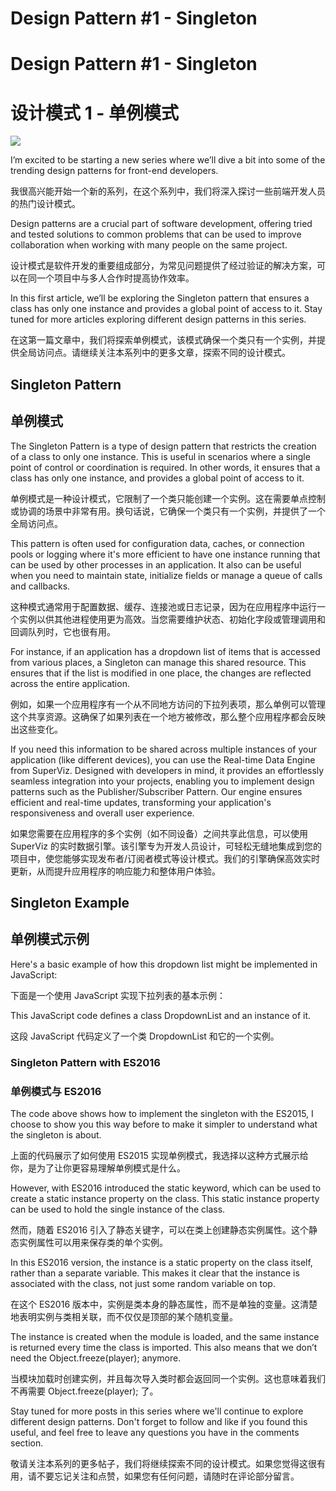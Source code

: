 
Design Pattern #1 - Singleton
=============================

# Design Pattern #1 - Singleton

# 设计模式 1 - 单例模式
  
![](https://media.dev.to/cdn-cgi/image/width=1000,height=420,fit=cover,gravity=auto,format=auto/https%3A%2F%2Fdev-to-uploads.s3.amazonaws.com%2Fuploads%2Farticles%2Fqz50b4f7sga6i2fyq7pg.jpeg)

I’m excited to be starting a new series where we’ll dive a bit into some of the trending design patterns for front-end developers.

我很高兴能开始一个新的系列，在这个系列中，我们将深入探讨一些前端开发人员的热门设计模式。

Design patterns are a crucial part of software development, offering tried and tested solutions to common problems that can be used to improve collaboration when working with many people on the same project.

设计模式是软件开发的重要组成部分，为常见问题提供了经过验证的解决方案，可以在同一个项目中与多人合作时提高协作效率。

In this first article, we’ll be exploring the Singleton pattern that ensures a class has only one instance and provides a global point of access to it. Stay tuned for more articles exploring different design patterns in this series.

在这第一篇文章中，我们将探索单例模式，该模式确保一个类只有一个实例，并提供全局访问点。请继续关注本系列中的更多文章，探索不同的设计模式。
## Singleton Pattern

## 单例模式


The Singleton Pattern is a type of design pattern that restricts the creation of a class to only one instance. This is useful in scenarios where a single point of control or coordination is required. In other words, it ensures that a class has only one instance, and provides a global point of access to it.

单例模式是一种设计模式，它限制了一个类只能创建一个实例。这在需要单点控制或协调的场景中非常有用。换句话说，它确保一个类只有一个实例，并提供了一个全局访问点。

This pattern is often used for configuration data, caches, or connection pools or logging where it's more efficient to have one instance running that can be used by other processes in an application. It also can be useful when you need to maintain state, initialize fields or manage a queue of calls and callbacks.

这种模式通常用于配置数据、缓存、连接池或日志记录，因为在应用程序中运行一个实例以供其他进程使用更为高效。当您需要维护状态、初始化字段或管理调用和回调队列时，它也很有用。

For instance, if an application has a dropdown list of items that is accessed from various places, a Singleton can manage this shared resource. This ensures that if the list is modified in one place, the changes are reflected across the entire application.

例如，如果一个应用程序有一个从不同地方访问的下拉列表项，那么单例可以管理这个共享资源。这确保了如果列表在一个地方被修改，那么整个应用程序都会反映出这些变化。

If you need this information to be shared across multiple instances of your application (like different devices), you can use the Real-time Data Engine from SuperViz. Designed with developers in mind, it provides an effortlessly seamless integration into your projects, enabling you to implement design patterns such as the Publisher/Subscriber Pattern. Our engine ensures efficient and real-time updates, transforming your application's responsiveness and overall user experience.

如果您需要在应用程序的多个实例（如不同设备）之间共享此信息，可以使用 SuperViz 的实时数据引擎。该引擎专为开发人员设计，可轻松无缝地集成到您的项目中，使您能够实现发布者/订阅者模式等设计模式。我们的引擎确保高效实时更新，从而提升应用程序的响应能力和整体用户体验。
## Singleton Example

## 单例模式示例


Here's a basic example of how this dropdown list might be implemented in JavaScript:



下面是一个使用 JavaScript 实现下拉列表的基本示例：

This JavaScript code defines a class DropdownList and an instance of it.

这段 JavaScript 代码定义了一个类 DropdownList 和它的一个实例。
### Singleton Pattern with ES2016

### 单例模式与 ES2016


The code above shows how to implement the singleton with the ES2015, I choose to show you this way before to make it simpler to understand what the singleton is about.

上面的代码展示了如何使用 ES2015 实现单例模式，我选择以这种方式展示给你，是为了让你更容易理解单例模式是什么。

However, with ES2016 introduced the static keyword, which can be used to create a static instance property on the class. This static instance property can be used to hold the single instance of the class.



然而，随着 ES2016 引入了静态关键字，可以在类上创建静态实例属性。这个静态实例属性可以用来保存类的单个实例。

In this ES2016 version, the instance is a static property on the class itself, rather than a separate variable. This makes it clear that the instance is associated with the class, not just some random variable on top. 

在这个 ES2016 版本中，实例是类本身的静态属性，而不是单独的变量。这清楚地表明实例与类相关联，而不仅仅是顶部的某个随机变量。

The instance is created when the module is loaded, and the same instance is returned every time the class is imported. This also means that we don’t need the Object.freeze(player); anymore.

当模块加载时创建实例，并且每次导入类时都会返回同一个实例。这也意味着我们不再需要 Object.freeze(player); 了。

Stay tuned for more posts in this series where we'll continue to explore different design patterns. Don't forget to follow and like if you found this useful, and feel free to leave any questions you have in the comments section.

敬请关注本系列的更多帖子，我们将继续探索不同的设计模式。如果您觉得这很有用，请不要忘记关注和点赞，如果您有任何问题，请随时在评论部分留言。
